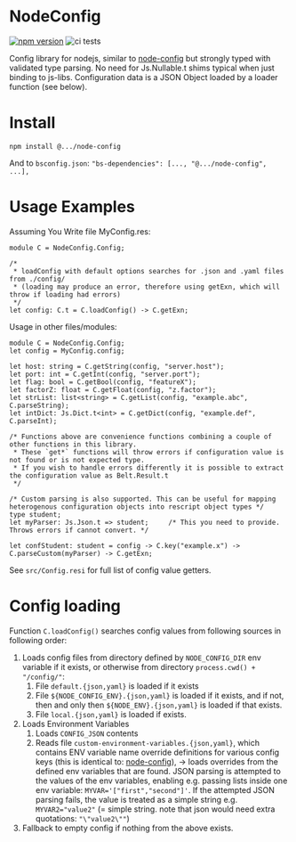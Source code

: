 # NodeConfig
[![npm version][npmimg]][npm]
![ci tests](https://github.com/TODO)

Config library for nodejs, similar to [node-config](https://github.com/node-config/node-config) but strongly typed with validated type parsing. No need for Js.Nullable.t shims typical when just binding to js-libs. Configuration data is a JSON Object loaded by a loader function (see below).


# Install
```
npm install @.../node-config
```
And to `bsconfig.json`: `"bs-dependencies": [..., "@.../node-config", ...],`


# Usage Examples

Assuming You Write file MyConfig.res:
```rescript
module C = NodeConfig.Config;

/*
 * loadConfig with default options searches for .json and .yaml files from ./config/
 * (loading may produce an error, therefore using getExn, which will throw if loading had errors)
 */
let config: C.t = C.loadConfig() -> C.getExn;
```

Usage in other files/modules:
```rescript
module C = NodeConfig.Config;
let config = MyConfig.config;

let host: string = C.getString(config, "server.host");
let port: int = C.getInt(config, "server.port");
let flag: bool = C.getBool(config, "featureX");
let factorZ: float = C.getFloat(config, "z.factor");
let strList: list<string> = C.getList(config, "example.abc", C.parseString);
let intDict: Js.Dict.t<int> = C.getDict(config, "example.def", C.parseInt);

/* Functions above are convenience functions combining a couple of other functions in this library.
 * These `get*` functions will throw errors if configuration value is not found or is not expected type.
 * If you wish to handle errors differently it is possible to extract the configuration value as Belt.Result.t
 */

/* Custom parsing is also supported. This can be useful for mapping heterogenous configuration objects into rescript object types */
type student;
let myParser: Js.Json.t => student;     /* This you need to provide. Throws errors if cannot convert. */

let confStudent: student = config -> C.key("example.x") -> C.parseCustom(myParser) -> C.getExn;
```
See `src/Config.resi` for full list of config value getters.

# Config loading

Function `C.loadConfig()` searches config values from following sources in following order:
1. Loads config files from directory defined by `NODE_CONFIG_DIR` env variable if it exists, or otherwise from directory `process.cwd() + "/config/"`:
   1. File `default.{json,yaml}` is loaded if it exists
   2. File `${NODE_CONFIG_ENV}.{json,yaml}` is loaded if it exists, and if not, then and only then `${NODE_ENV}.{json,yaml}` is loaded if that exists.
   3. File `local.{json,yaml}` is loaded if exists.
2. Loads Environment Variables
   1. Loads `CONFIG_JSON` contents
   2. Reads file `custom-environment-variables.{json,yaml}`, which contains ENV variable name override definitions for various config keys (this is identical to: [node-config](https://github.com/lorenwest/node-config/wiki/Environment-Variables#custom-environment-variables)), -> loads overrides from the defined env variables that are found.
   JSON parsing is attempted to the values of the env variables, enabling e.g. passing lists inside one env variable: `MYVAR='["first","second"]'`. If the attempted JSON parsing fails, the value is treated as a simple string e.g. `MYVAR2="value2"` (= simple string. note that json would need extra quotations: `"\"value2\""`)
3. Fallback to empty config if nothing from the above exists.


[npmimg]: https://img.shields.io/npm/v/@.../node-config.svg
[npm]: https://www.npmjs.com/package/@.../node-config
